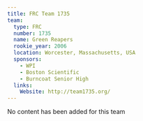 ```yaml
---
title: FRC Team 1735
team:
  type: FRC
  number: 1735
  name: Green Reapers
  rookie_year: 2006
  location: Worcester, Massachusetts, USA
  sponsors:
    - WPI
    - Boston Scientific
    - Burncoat Senior High
  links:
    Website: http://team1735.org/
---
```

No content has been added for this team